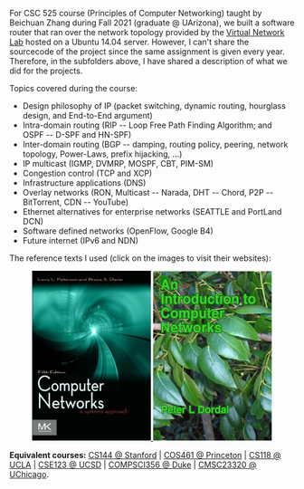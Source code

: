 For CSC 525 course (Principles of Computer Networking) taught by Beichuan Zhang during Fall 2021 (graduate @ UArizona), we built a software router that ran over the network topology provided by the [Virtual Network Lab](https://github.com/gkorpal/VNL) hosted on a Ubuntu 14.04 server.  However, I can't share the sourcecode of the project since the same assignment is given every year. Therefore, in the subfolders above, I have shared a description of what we did for the projects. 

Topics covered during the course:
* Design philosophy of IP (packet switching, dynamic routing, hourglass design, and End-to-End argument)
* Intra-domain routing (RIP -- Loop Free Path Finding Algorithm; and OSPF -- D-SPF and HN-SPF)
* Inter-domain routing (BGP -- damping, routing policy, peering, network topology, Power-Laws, prefix hijacking, ...)
* IP multicast (IGMP, DVMRP, MOSPF, CBT, PIM-SM)
* Congestion control (TCP and XCP)
* Infrastructure applications (DNS)
* Overlay networks (RON, Multicast -- Narada, DHT -- Chord, P2P -- BitTorrent, CDN -- YouTube)
* Ethernet alternatives for enterprise networks (SEATTLE and PortLand DCN)
* Software defined networks (OpenFlow, Google B4)
* Future internet (IPv6 and NDN)

The reference texts I used (click on the images to visit their websites):

<p>
<center>
    <a href="https://book.systemsapproach.org/index.html">
     <img alt="ug" src="up-textbook.jpg"
       width="210" height="300" class="center">
  </a>
  <a href="http://intronetworks.cs.luc.edu/">
     <img alt="other" src="doral.png"
       width="210" height="300" class="center">
  </a>
   </center>
 </p>

**Equivalent courses:** [CS144 @ Stanford](http://www.scs.stanford.edu/09au-cs144/) | [COS461 @ Princeton](https://www.cs.princeton.edu/courses/archive/spr14/cos461/index.html) | [CS118 @ UCLA](http://web.cs.ucla.edu/classes/spring17/cs118/) | [CSE123 @ UCSD](https://cseweb.ucsd.edu/classes/fa14/cse123-a/) | [COMPSCI356 @ Duke](https://courses.cs.duke.edu/compsci356/spring14/index.html) | [CMSC23320 @ UChicago](https://uchicago-cs.github.io/cmsc23320/index.html).
